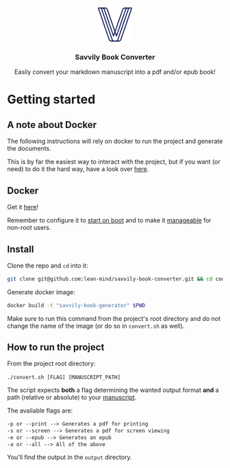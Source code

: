 <br />
<div align="center">
  <a href="https://github.com/lean-mind/savvily-book-converter">
    <img src="resources/images/logo.png" alt="Logo" width="80" height="80">
  </a>

<h3 align="center">Savvily Book Converter</h3>

  <p align="center">
    Easily convert your markdown manuscript into a pdf and/or epub book!
  </p>
</div>

# Getting started

## A note about Docker

The following instructions will rely on docker to run the project and generate the documents.

This is by far the easiest way to interact with the project, but if you want (or need) to do it the hard way, have a look over [here](pandoc).

## Docker

Get it [here](https://docs.docker.com/get-docker/)!

Remember to configure it to [start on boot](https://docs.docker.com/engine/install/linux-postinstall/#configure-docker-to-start-on-boot) and to make it [manageable](https://docs.docker.com/engine/install/linux-postinstall/#manage-docker-as-a-non-root-user) for non-root users.

## Install

Clone the repo and `cd` into it:

```bash
git clone git@github.com:lean-mind/savvily-book-converter.git && cd codigo-sostenible-book-converter-format
```

Generate docker image:

```bash
docker build -t "savvily-book-generator" $PWD
```

Make sure to run this command from the project's root directory and do not change the name of the image (or do so in `convert.sh` as well).

## How to run the project

From the project root directory:

`./convert.sh [FLAG] [MANUSCRIPT_PATH]`

The script expects **both** a flag determining the wanted output format **and** a path (relative or absolute) to your [manuscript](manuscript).

The available flags are:

```
-p or --print --> Generates a pdf for printing
-s or --screen --> Generates a pdf for screen viewing
-e or --epub --> Generates an epub
-a or --all --> All of the above
```

You'll find the output in the `output` directory.
